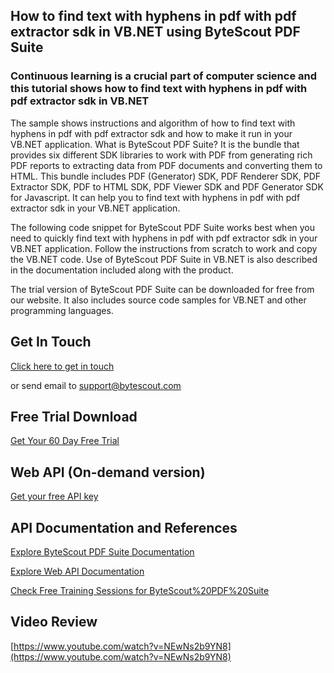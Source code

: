 ## How to find text with hyphens in pdf with pdf extractor sdk in VB.NET using ByteScout PDF Suite

### Continuous learning is a crucial part of computer science and this tutorial shows how to find text with hyphens in pdf with pdf extractor sdk in VB.NET

The sample shows instructions and algorithm of how to find text with hyphens in pdf with pdf extractor sdk and how to make it run in your VB.NET application. What is ByteScout PDF Suite? It is the bundle that provides six different SDK libraries to work with PDF from generating rich PDF reports to extracting data from PDF documents and converting them to HTML. This bundle includes PDF (Generator) SDK, PDF Renderer SDK, PDF Extractor SDK, PDF to HTML SDK, PDF Viewer SDK and PDF Generator SDK for Javascript. It can help you to find text with hyphens in pdf with pdf extractor sdk in your VB.NET application.

The following code snippet for ByteScout PDF Suite works best when you need to quickly find text with hyphens in pdf with pdf extractor sdk in your VB.NET application. Follow the instructions from scratch to work and copy the VB.NET code. Use of ByteScout PDF Suite in VB.NET is also described in the documentation included along with the product.

The trial version of ByteScout PDF Suite can be downloaded for free from our website. It also includes source code samples for VB.NET and other programming languages.

## Get In Touch

[Click here to get in touch](https://bytescout.zendesk.com/hc/en-us/requests/new?subject=ByteScout%20PDF%20Suite%20Question)

or send email to [support@bytescout.com](mailto:support@bytescout.com?subject=ByteScout%20PDF%20Suite%20Question) 

## Free Trial Download

[Get Your 60 Day Free Trial](https://bytescout.com/download/web-installer?utm_source=github-readme)

## Web API (On-demand version)

[Get your free API key](https://pdf.co/documentation/api?utm_source=github-readme)

## API Documentation and References

[Explore ByteScout PDF Suite Documentation](https://bytescout.com/documentation/index.html?utm_source=github-readme)

[Explore Web API Documentation](https://pdf.co/documentation/api?utm_source=github-readme)

[Check Free Training Sessions for ByteScout%20PDF%20Suite](https://academy.bytescout.com/)

## Video Review

[https://www.youtube.com/watch?v=NEwNs2b9YN8](https://www.youtube.com/watch?v=NEwNs2b9YN8)